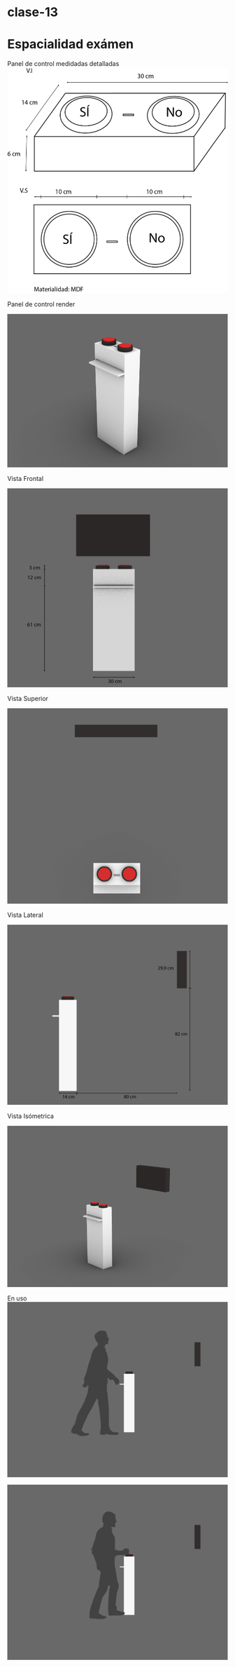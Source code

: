 # clase-13
# Espacialidad exámen 

Panel de control medidadas detalladas 
![](botones.jpg)

Panel de control render 

![](panel.png)

Vista Frontal

![](VF1Taller.jpg)

Vista Superior

![](VSTaller.png)

Vista Lateral

![](VLTaller.jpg)

Vista Isómetrica

![](VITaller.png)

En uso
![](mono.jpg)

![](mono2.jpg)



